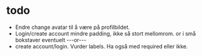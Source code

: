 # todo
* Endre change avatar til å være på profilbildet. 
* Login/create account mindre padding, ikke så stort mellomrom. or i små bokstaver eventuelt ---or---
* create account/login. Vurder labels. Ha også med required eller ikke. 
